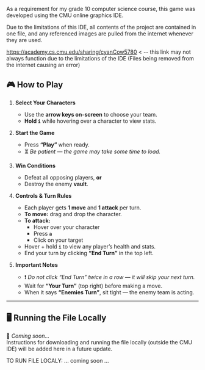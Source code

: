 As a requirement for my grade 10 computer science course, this game was developed using the CMU online graphics IDE.  

Due to the limitations of this IDE, all contents of the project are contained in one file, and any referenced images are pulled from the internet whenever they are used. 

https://academy.cs.cmu.edu/sharing/cyanCow5780 < -- this link may not always function due to the limitations of the IDE (Files being removed from the internet causing an error)

## 🎮 How to Play

1. **Select Your Characters**
   - Use the **arrow keys on-screen** to choose your team.
   - **Hold `i`** while hovering over a character to view stats.

2. **Start the Game**
   - Press **“Play”** when ready.
   - ⏳ *Be patient — the game may take some time to load.*

3. **Win Conditions**
   - Defeat all opposing players, **or**
   - Destroy the enemy **vault**.

4. **Controls & Turn Rules**
   - Each player gets **1 move** and **1 attack** per turn.
   - **To move:** drag and drop the character.
   - **To attack:**
     - Hover over your character
     - Press **`a`**
     - Click on your target
   - Hover + hold **`i`** to view any player’s health and stats.
   - End your turn by clicking **“End Turn”** in the top left.

5. **Important Notes**
   - ❗ *Do not click “End Turn” twice in a row — it will skip your next turn.*
   - Wait for **“Your Turn”** (top right) before making a move.
   - When it says **“Enemies Turn”**, sit tight — the enemy team is acting.

---

## 🖥️ Running the File Locally

🚧 *Coming soon...*  
Instructions for downloading and running the file locally (outside the CMU IDE) will be added here in a future update.
 

TO RUN FILE LOCALY:
... coming soon ...
